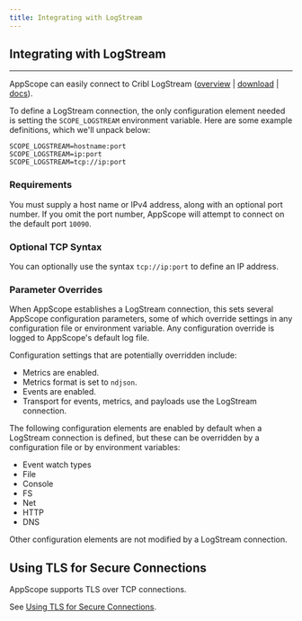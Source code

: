 ```yaml
---
title: Integrating with LogStream
---
```


## Integrating with LogStream
---

AppScope can easily connect to Cribl LogStream ([overview](https://cribl.io/product/) | [download](https://cribl.io/download/) | [docs](https://docs.cribl.io/docs/welcome)).

To define a LogStream connection, the only configuration element needed is setting the `SCOPE_LOGSTREAM` environment variable. Here are some example definitions, which we'll unpack below:

```
SCOPE_LOGSTREAM=hostname:port
SCOPE_LOGSTREAM=ip:port
SCOPE_LOGSTREAM=tcp://ip:port
```

### Requirements

You must supply a host name or IPv4 address, along with an optional port number. If you omit the port number, AppScope will attempt to connect on the default port `10090`. 

### Optional TCP Syntax

You can optionally use the syntax `tcp://ip:port` to define an IP address.


### Parameter Overrides

When AppScope establishes a LogStream connection, this sets several AppScope configuration parameters, some of which override settings in any configuration file or environment variable. Any configuration override is logged to AppScope's default log file. 

Configuration settings that are potentially overridden include: 

- Metrics are enabled.
- Metrics format is set to `ndjson`.
- Events are enabled.
- Transport for events, metrics, and payloads use the LogStream connection.

The following configuration elements are enabled by default when a LogStream connection is defined, but these can be overridden by a configuration file or by environment variables:

- Event watch types
- File
- Console
- FS
- Net
- HTTP
- DNS

Other configuration elements are not modified by a LogStream connection.

## Using TLS for Secure Connections

AppScope supports TLS over TCP connections.

See [Using TLS for Secure Connections](/docs/tls).
